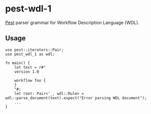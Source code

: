 # pest-wdl-1

[Pest](https://pest.rs/) parser grammar for Workflow Description Language (WDL).

## Usage

```wdl
use pest::iterators::Pair;
use pest_wdl_1 as wdl;

fn main() {
    let text = r#"
    version 1.0

    workflow foo {
    }
    "#;
    let root: Pair<'_, wdl::Rule> = wdl::parse_document(text).expect("Error parsing WDL document");
    ...
}
